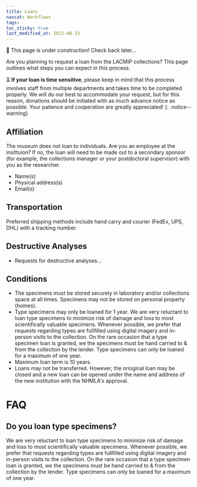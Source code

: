 ```yaml
---
title: Loans
navcat: Workflows
tags:
toc_sticky: true
last_modified_at: 2021-08-23
---
```


 :construction_worker: This page is under construction! Check back later...

Are you planning to request a loan from the LACMIP collections? This page outlines what steps you can expect in this process.

:hourglass_flowing_sand: **If your loan is time sensitive**, please keep in mind that this process involves staff from multiple departments and takes time to be completed properly. We will do our best to accommodate your request, but for this reason, donations should be initiated with as much advance notice as possible. Your patience and cooperation are greatly appreciated!
{: .notice--warning}

## Affiliation
The museum does not loan to individuals. Are you an employee at the insittuion? If no, the loan will need to be made out to a secondary sponsor (for example, the collections manager or your postdoctoral supervisor) with you as the researcher.
- Name(s)
- Physical address(s)
- Email(s)

## Transportation
Preferred shipping methods include hand carry and courier (FedEx, UPS, DHL) with a tracking number. 

## Destructive Analyses
- Requests for destructive analyses...

## Conditions
- The specimens must be stored securely in laboratory and/or collections space at all times. Specimens may not be stored on personal property (homes).
- Type specimens may only be loaned for 1 year. We are very reluctant to loan type specimens to minimize risk of damage and loss to most scientifically valuable specimens. Whenever possible, we prefer that requests regarding types are fullfilled using digital imagery and in-person visits to the collection. On the rare occasion that a type specimen loan is granted, we the specimens must be hand carried to & from the collection by the lender. Type specimens can only be loaned for a maximum of one year.
- Maximum loan term is 10 years.
- Loans may not be transferred. However, the orioginal loan may be closed and a new loan can be opened under the name and address of the new institution with the NHMLA's approval.

# FAQ
## Do you loan type specimens?
We are very reluctant to loan type specimens to minimize risk of damage and loss to most scientifically valuable specimens. Whenever possible, we prefer that requests regarding types are fullfilled using digital imagery and in-person visits to the collection. On the rare occasion that a type specimen loan is granted, we the specimens must be hand carried to & from the collection by the lender. Type specimens can only be loaned for a maximum of one year.
